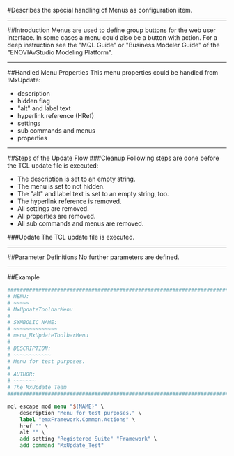 #Describes the special handling of Menus as configuration item.

----
##Introduction
Menus are used to define group buttons for the web user interface. In some
cases a menu could also be a button with action. For a deep instruction see the
"MQL Guide" or "Business Modeler Guide" of the "ENOVIAvStudio Modeling
Platform".

----
##Handled Menu Properties
This menu properties could be handled from !MxUpdate:
  * description
  * hidden flag
  * "alt" and label text
  * hyperlink reference (HRef)
  * settings
  * sub commands and menus
  * properties

----
##Steps of the Update Flow
###Cleanup
Following steps are done before the TCL update file is executed:
  * The description is set to an empty string.
  * The menu is set to not hidden.
  * The "alt" and label text is set to an empty string, too.
  * The hyperlink reference is removed.
  * All settings are removed.
  * All properties are removed.
  * All sub commands and menus are removed.

###Update
The TCL update file is executed.

----
##Parameter Definitions
No further parameters are defined.

----
##Example
```TCL
################################################################################
# MENU:
# ~~~~~
# MxUpdateToolbarMenu
#
# SYMBOLIC NAME:
# ~~~~~~~~~~~~~~
# menu_MxUpdateToolbarMenu
#
# DESCRIPTION:
# ~~~~~~~~~~~~
# Menu for test purposes.
#
# AUTHOR:
# ~~~~~~~
# The MxUpdate Team
################################################################################

mql escape mod menu "${NAME}" \
    description "Menu for test purposes." \
    label "emxFramework.Common.Actions" \
    href "" \
    alt "" \
    add setting "Registered Suite" "Framework" \
    add command "MxUpdate_Test"
```